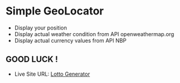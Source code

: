 # Simple GeoLocator
- Display your position
- Display actual weather condition from API openweathermap.org 
- Display actual currency values from API NBP 

## GOOD LUCK !

- Live Site URL: [Lotto Generator](https://cookiemonstersopot.github.io/TypeScript/)
